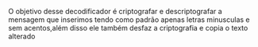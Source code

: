 
O objetivo desse decodificador é criptografar e descriptografar a mensagem que inserimos tendo como padrão apenas letras minusculas e sem acentos,além disso ele também desfaz a criptografia e copia o texto alterado

